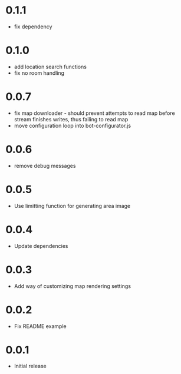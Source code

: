 # 0.1.1
- fix dependency

# 0.1.0
- add location search functions
- fix no room handling

# 0.0.7
- fix map downloader - should prevent attempts to read map before stream finishes writes, thus failing to read map
- move configuration loop into bot-configurator.js 
# 0.0.6
- remove debug messages
# 0.0.5
- Use limitting function for generating area image
# 0.0.4
- Update dependencies
# 0.0.3
- Add way of customizing map rendering settings
# 0.0.2
- Fix README example
# 0.0.1
- Initial release